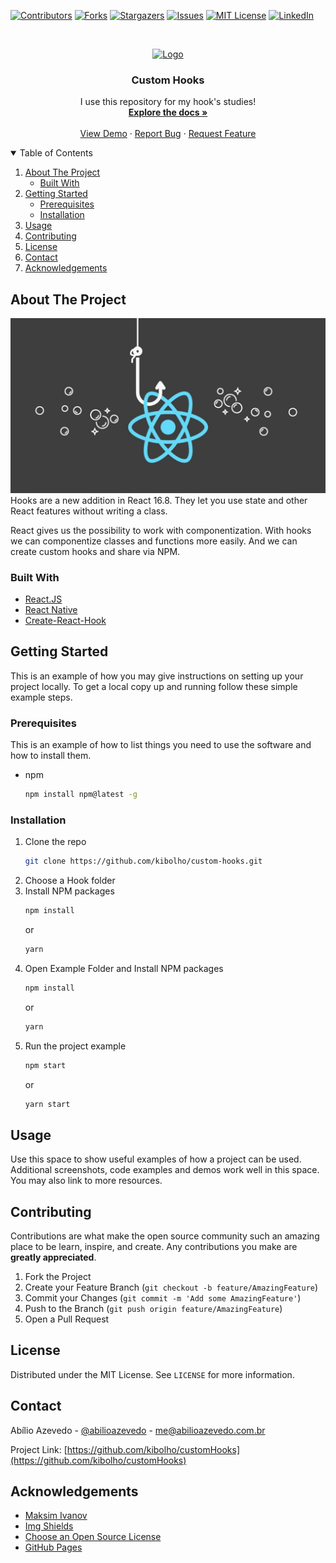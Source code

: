 <!--
*** Thanks for checking out the Best-README-Template. If you have a suggestion
*** that would make this better, please fork the repo and create a pull request
*** or simply open an issue with the tag "enhancement".
*** Thanks again! Now go create something AMAZING! :D
-->



<!-- PROJECT SHIELDS -->
<!--
*** I'm using markdown "reference style" links for readability.
*** Reference links are enclosed in brackets [ ] instead of parentheses ( ).
*** See the bottom of this document for the declaration of the reference variables
*** for contributors-url, forks-url, etc. This is an optional, concise syntax you may use.
*** https://www.markdownguide.org/basic-syntax/#reference-style-links
-->
[![Contributors][contributors-shield]][contributors-url]
[![Forks][forks-shield]][forks-url]
[![Stargazers][stars-shield]][stars-url]
[![Issues][issues-shield]][issues-url]
[![MIT License][license-shield]][license-url]
[![LinkedIn][linkedin-shield]][linkedin-url]



<!-- PROJECT LOGO -->
<br />
<p align="center">
  <a href="https://github.com/kibolho/custom-hooks">
    <img src="images/logo.png" alt="Logo" width="80" height="80">
  </a>

  <h3 align="center">Custom Hooks</h3>

  <p align="center">
    I use this repository for my hook's studies!
    <br />
    <a href="https://github.com/kibolho/custom-hooks"><strong>Explore the docs »</strong></a>
    <br />
    <br />
    <a href="https://github.com/kibolho/custom-hooks">View Demo</a>
    ·
    <a href="https://github.com/kibolho/custom-hooks/issues">Report Bug</a>
    ·
    <a href="https://github.com/kibolho/custom-hooks/issues">Request Feature</a>
  </p>
</p>



<!-- TABLE OF CONTENTS -->
<details open="open">
  <summary>Table of Contents</summary>
  <ol>
    <li>
      <a href="#about-the-project">About The Project</a>
      <ul>
        <li><a href="#built-with">Built With</a></li>
      </ul>
    </li>
    <li>
      <a href="#getting-started">Getting Started</a>
      <ul>
        <li><a href="#prerequisites">Prerequisites</a></li>
        <li><a href="#installation">Installation</a></li>
      </ul>
    </li>
    <li><a href="#usage">Usage</a></li>
    <li><a href="#contributing">Contributing</a></li>
    <li><a href="#license">License</a></li>
    <li><a href="#contact">Contact</a></li>
    <li><a href="#acknowledgements">Acknowledgements</a></li>
  </ol>
</details>



<!-- ABOUT THE PROJECT -->
## About The Project

[![Product Name Screen Shot][product-screenshot]](https://reactjs.org/docs/hooks-intro.html)
Hooks are a new addition in React 16.8. They let you use state and other React features without writing a class.

React gives us the possibility to work with componentization. With hooks we can componentize classes and functions more easily. And we can create custom hooks and share via NPM.


### Built With

* [React.JS](https://reactjs.org/)
* [React Native](https://reactnative.dev/)
* [Create-React-Hook](https://www.npmjs.com/package/create-react-hook)

<!-- GETTING STARTED -->
## Getting Started

This is an example of how you may give instructions on setting up your project locally.
To get a local copy up and running follow these simple example steps.

### Prerequisites

This is an example of how to list things you need to use the software and how to install them.

* npm
  ```sh
  npm install npm@latest -g
  ```

### Installation

1. Clone the repo
   ```sh
   git clone https://github.com/kibolho/custom-hooks.git
   ```
2. Choose a Hook folder
3. Install NPM packages
   ```sh
   npm install 
   ```
   or
   ```sh
   yarn 
   ```
3. Open Example Folder and Install NPM packages
   ```sh
   npm install 
   ```
   or
   ```sh
   yarn 
   ```
4. Run the project example
   ```sh
   npm start 
   ```
   or
   ```sh
   yarn start
   ```


<!-- USAGE EXAMPLES -->
## Usage

Use this space to show useful examples of how a project can be used. Additional screenshots, code examples and demos work well in this space. You may also link to more resources.


<!-- CONTRIBUTING -->
## Contributing

Contributions are what make the open source community such an amazing place to be learn, inspire, and create. Any contributions you make are **greatly appreciated**.

1. Fork the Project
2. Create your Feature Branch (`git checkout -b feature/AmazingFeature`)
3. Commit your Changes (`git commit -m 'Add some AmazingFeature'`)
4. Push to the Branch (`git push origin feature/AmazingFeature`)
5. Open a Pull Request

<!-- LICENSE -->
## License

Distributed under the MIT License. See `LICENSE` for more information.

<!-- CONTACT -->
## Contact

Abílio Azevedo - [@abilioazevedo](https://www.linkedin.com/in/abilioazevedo/) - me@abilioazevedo.com.br

Project Link: [https://github.com/kibolho/customHooks](https://github.com/kibolho/customHooks)


<!-- ACKNOWLEDGEMENTS -->
## Acknowledgements
* [Maksim Ivanov](http://bit.ly/35FHALa)
* [Img Shields](https://shields.io)
* [Choose an Open Source License](https://choosealicense.com)
* [GitHub Pages](https://pages.github.com)


<!-- MARKDOWN LINKS & IMAGES -->
<!-- https://www.markdownguide.org/basic-syntax/#reference-style-links -->
[contributors-shield]: https://img.shields.io/github/contributors/kibolho/custom-hooks.svg?style=for-the-badge
[contributors-url]: https://github.com/kibolho/custom-hooks/graphs/contributors
[forks-shield]: https://img.shields.io/github/forks/kibolho/custom-hooks.svg?style=for-the-badge
[forks-url]: https://github.com/kibolho/custom-hooks/network/members
[stars-shield]: https://img.shields.io/github/stars/kibolho/custom-hooks.svg?style=for-the-badge
[stars-url]: https://github.com/kibolho/custom-hooks/stargazers
[issues-shield]: https://img.shields.io/github/issues/kibolho/custom-hooks.svg?style=for-the-badge
[issues-url]: https://github.com/kibolho/custom-hooks/issues
[license-shield]: https://img.shields.io/github/license/kibolho/custom-hooks.svg?style=for-the-badge
[license-url]: https://github.com/kibolho/custom-hooks/blob/master/./github/LICENSE.txt
[linkedin-shield]: https://img.shields.io/badge/-LinkedIn-black.svg?style=for-the-badge&logo=linkedin&colorB=555
[linkedin-url]: https://www.linkedin.com/in/abilioazevedo/
[product-screenshot]: .github/logo.png